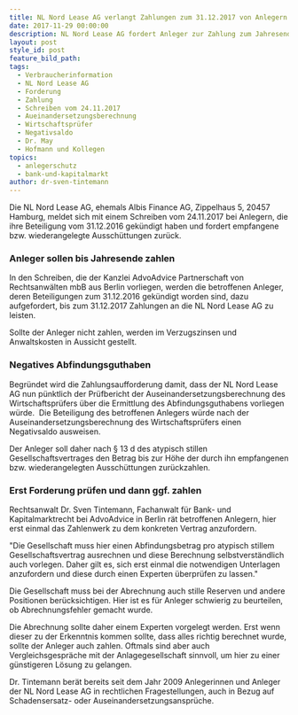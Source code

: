 ```yaml
---
title: NL Nord Lease AG verlangt Zahlungen zum 31.12.2017 von Anlegern
date: 2017-11-29 00:00:00
description: NL Nord Lease AG fordert Anleger zur Zahlung zum Jahresende auf
layout: post
style_id: post
feature_bild_path:
tags:
  - Verbraucherinformation
  - NL Nord Lease AG
  - Forderung
  - Zahlung
  - Schreiben vom 24.11.2017
  - Aueinandersetzungsberechnung
  - Wirtschaftsprüfer
  - Negativsaldo
  - Dr. May
  - Hofmann und Kollegen
topics:
  - anlegerschutz
  - bank-und-kapitalmarkt
author: dr-sven-tintemann
---
```



Die NL Nord Lease AG, ehemals Albis Finance AG, Zippelhaus 5, 20457 Hamburg, meldet sich mit einem Schreiben vom 24.11.2017 bei Anlegern, die ihre Beteiligung vom 31.12.2016 gekündigt haben und fordert empfangene bzw. wiederangelegte Ausschüttungen zurück.

### Anleger sollen bis Jahresende zahlen

In den Schreiben, die der Kanzlei AdvoAdvice Partnerschaft von Rechtsanwälten mbB aus Berlin vorliegen, werden die betroffenen Anleger, deren Beteiligungen zum 31.12.2016 gekündigt worden sind, dazu aufgefordert, bis zum 31.12.2017 Zahlungen an die NL Nord Lease AG zu leisten.

Sollte der Anleger nicht zahlen, werden im Verzugszinsen und Anwaltskosten in Aussicht gestellt.

### Negatives Abfindungsguthaben

Begründet wird die Zahlungsaufforderung damit, dass der NL Nord Lease AG nun pünktlich der Prüfbericht der Auseinandersetzungsberechnung des Wirtschaftsprüfers über die Ermittlung des Abfindungsguthabens vorliegen würde.  Die Beteiligung des betroffenen Anlegers würde nach der Auseinandersetzungsberechnung des Wirtschaftsprüfers einen Negativsaldo ausweisen.

Der Anleger soll daher nach § 13 d des atypisch stillen Gesellschaftsvertrages den Betrag bis zur Höhe der durch ihn empfangenen bzw. wiederangelegten Ausschüttungen zurückzahlen.

### Erst Forderung prüfen und dann ggf. zahlen

Rechtsanwalt Dr. Sven Tintemann, Fachanwalt für Bank- und Kapitalmarktrecht bei AdvoAdvice in Berlin rät betroffenen Anlegern, hier erst einmal das Zahlenwerk zu dem konkreten Vertrag anzufordern.

"Die Gesellschaft muss hier einen Abfindungsbetrag pro atypisch stillem Gesellschaftsvertrag ausrechnen und diese Berechnung selbstverständlich auch vorlegen. Daher gilt es, sich erst einmal die notwendigen Unterlagen anzufordern und diese durch einen Experten überprüfen zu lassen."

Die Gesellschaft muss bei der Abrechnung auch stille Reserven und andere Positionen berücksichtigen. Hier ist es für Anleger schwierig zu beurteilen, ob Abrechnungsfehler gemacht wurde.

Die Abrechnung sollte daher einem Experten vorgelegt werden. Erst wenn dieser zu der Erkenntnis kommen sollte, dass alles richtig berechnet wurde, sollte der Anleger auch zahlen. Oftmals sind aber auch Vergleichsgespräche mit der Anlagegesellschaft sinnvoll, um hier zu einer günstigeren Lösung zu gelangen.

Dr. Tintemann berät bereits seit dem Jahr 2009 Anlegerinnen und Anleger der NL Nord Lease AG in rechtlichen Fragestellungen, auch in Bezug auf Schadensersatz- oder Auseinandersetzungsansprüche.